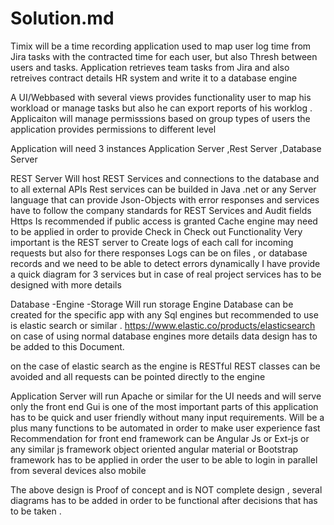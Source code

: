 # Solution.md

Timix will be a time recording application used to map user log time from Jira tasks with the contracted time for each user, but also Thresh between users and tasks.
Application  retrieves team tasks from Jira and also retreives contract details HR system and write it to a database engine

A UI/Webbased with several views  provides functionality user to map his workload or manage tasks  but also he can  export reports of his worklog .
Applicaiton will manage permisssions based on group types of users the application provides permissions to different level

Application will need 3 instances Application Server ,Rest Server ,Database Server

REST Server
Will host REST Services and connections to the database and to all external APIs
Rest services can be builded in Java  .net or any Server language that can provide Json-Objects with error responses and services have to follow the company standards for REST Services and Audit fields 
Https Is recommended if public access is granted 
Cache engine may need to be applied in order to provide Check in Check out Functionality 
Very important is the REST server to Create logs of each call for incoming requests but also for there responses 
Logs can be on files , or database records and we need to be able to detect errors dynamically 
I have provide a quick diagram for 3 services but in case of real project services has to be designed with more details 


Database -Engine -Storage 
Will run storage Engine 
Database can  be created for the specific app with  any Sql engines but recommended to use is elastic search or similar .
https://www.elastic.co/products/elasticsearch 
on case of using normal database engines more details data design has to be added to this Document.

on the case of elastic search as  the engine is RESTful  REST classes can be avoided and all requests  can be pointed directly to the engine 

Application Server 
will run Apache or similar for the UI needs and will serve only the front end 
Gui is one of the most important parts of this application 
has to be quick and user friendly without many input requirements. 
Will be a plus  many functions to be automated in order to make user experience fast 
Recommendation for front end framework can be  Angular Js or Ext-js or any similar js framework object oriented
angular material or Bootstrap  framework has to be applied in order the user to be able to login in parallel from several devices also mobile 


The above design is  Proof of concept and is NOT complete design , several diagrams has to be added in order to be functional after decisions that has to be taken .




